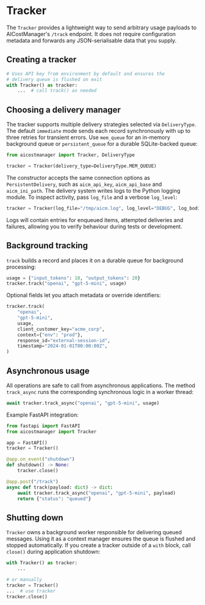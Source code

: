 # Tracker

The `Tracker` provides a lightweight way to send arbitrary usage payloads to
AICostManager's `/track` endpoint.  It does not require configuration metadata
and forwards any JSON-serialisable data that you supply.

## Creating a tracker

```python
# Uses API key from environment by default and ensures the
# delivery queue is flushed on exit
with Tracker() as tracker:
    ...  # call track() as needed
```

## Choosing a delivery manager

The tracker supports multiple delivery strategies selected via `DeliveryType`. The default `immediate` mode sends each record synchronously with up to three retries for transient errors. Use `mem_queue` for an in-memory background queue or `persistent_queue` for a durable SQLite-backed queue:

```python
from aicostmanager import Tracker, DeliveryType

tracker = Tracker(delivery_type=DeliveryType.MEM_QUEUE)
```

The constructor accepts the same connection options as
`PersistentDelivery`, such as `aicm_api_key`, `aicm_api_base` and
`aicm_ini_path`.  The delivery system writes logs to the Python logging
module.  To inspect activity, pass `log_file` and a verbose
`log_level`:

```python
tracker = Tracker(log_file="/tmp/aicm.log", log_level="DEBUG", log_bodies=True)
```

Logs will contain entries for enqueued items, attempted deliveries and
failures, allowing you to verify behaviour during tests or development.

## Background tracking

`track` builds a record and places it on a durable queue for background
processing:

```python
usage = {"input_tokens": 10, "output_tokens": 20}
tracker.track("openai", "gpt-5-mini", usage)
```

Optional fields let you attach metadata or override identifiers:

```python
tracker.track(
    "openai",
    "gpt-5-mini",
    usage,
    client_customer_key="acme_corp",
    context={"env": "prod"},
    response_id="external-session-id",
    timestamp="2024-01-01T00:00:00Z",
)
```

## Asynchronous usage

All operations are safe to call from asynchronous applications.  The
method `track_async` runs the corresponding synchronous logic in a worker
thread:

```python
await tracker.track_async("openai", "gpt-5-mini", usage)
```

Example FastAPI integration:

```python
from fastapi import FastAPI
from aicostmanager import Tracker

app = FastAPI()
tracker = Tracker()

@app.on_event("shutdown")
def shutdown() -> None:
    tracker.close()

@app.post("/track")
async def track(payload: dict) -> dict:
    await tracker.track_async("openai", "gpt-5-mini", payload)
    return {"status": "queued"}
```

## Shutting down

`Tracker` owns a background worker responsible for delivering queued
messages. Using it as a context manager ensures the queue is flushed and
stopped automatically.  If you create a tracker outside of a `with`
block, call `close()` during application shutdown:

```python
with Tracker() as tracker:
    ...

# or manually
tracker = Tracker()
...  # use tracker
tracker.close()
```

